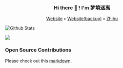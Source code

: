 <h3 align="center">Hi there 👋 ! I'm 梦境迷离</h3>
<p align="center">
  <a href="https://dreamylost.cn">Website</a> •
  <a href="https://blog.csdn.net/qq_34446485">Website(backup)</a> •
  <a href="https://www.zhihu.com/people/dreamylost">Zhihu</a>
</p>

<p align="center"> 
    
![Github Stats](https://github-readme-stats.vercel.app/api?username=jxnu-liguobin&show_icons=true) 

<a title="Hits" target="_blank" href="https://github.com/jxnu-liguobin/jxnu-liguobin"><img src="https://hits.b3log.org/jxnu-liguobin/jxnu-liguobin.svg"></a>

</p>

### Open Source Contributions

Please check out this [markdown](contributions.md#open-source-contributions).


<!--
**jiminhsieh/jiminhsieh** is a ✨ _special_ ✨ repository because its `README.md` (this file) appears on your GitHub profile.

Here are some ideas to get you started:

- 🔭 I’m currently working on ...
- 🌱 I’m currently learning ...
- 👯 I’m looking to collaborate on ...
- 🤔 I’m looking for help with ...
- 💬 Ask me about ...
- 📫 How to reach me: ...
- 😄 Pronouns: ...
- ⚡ Fun fact: ...
-->
